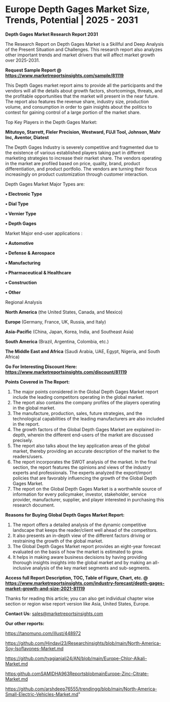 # Europe Depth Gages Market Size, Trends, Potential | 2025 - 2031

<strong>Depth Gages Market Research Report 2031</strong>

The Research Report on Depth Gages Market is a Skillful and Deep Analysis of the Present Situation and Challenges. This research report also analyzes other important trends and market drivers that will affect market growth over 2025-2031.

<strong>Request Sample Report @ <a href=https://www.marketreportsinsights.com/sample/81119>https://www.marketreportsinsights.com/sample/81119</a></strong>

This Depth Gages market report aims to provide all the participants and the vendors will all the details about growth factors, shortcomings, threats, and the profitable opportunities that the market will present in the near future. The report also features the revenue share, industry size, production volume, and consumption in order to gain insights about the politics to contest for gaining control of a large portion of the market share.

Top Key Players in the Depth Gages Market:

<strong>Mitutoyo, Starrett, Fleler Precision, Westward, FUJI Tool, Johnson, Mahr Inc, Aventor, Diatest</strong>

The Depth Gages Industry is severely competitive and fragmented due to the existence of various established players taking part in different marketing strategies to increase their market share. The vendors operating in the market are profiled based on price, quality, brand, product differentiation, and product portfolio. The vendors are turning their focus increasingly on product customization through customer interaction.

Depth Gages Market Major Types are:

<strong>• Electronic Type

• Dial Type

• Vernier Type

• Depth Gages</strong>

Market Major end-user applications :

<strong>• Automotive

• Defense & Aerospace

• Manufacturing

• Pharmaceutical & Healthcare

• Construction

• Other</strong>

Regional Analysis

</u><strong><b>North America</b></strong> (the United States, Canada, and Mexico)

<strong><b>Europe </b></strong>(Germany, France, UK, Russia, and Italy)

<strong><b>Asia-Pacific</b></strong> (China, Japan, Korea, India, and Southeast Asia)

<strong><b>South America</b></strong> (Brazil, Argentina, Colombia, etc.)

<strong><b>The Middle East and Africa</b></strong> (Saudi Arabia, UAE, Egypt, Nigeria, and South Africa)

<strong>Go For Interesting Discount Here: <a href=https://www.marketreportsinsights.com/discount/81119>https://www.marketreportsinsights.com/discount/81119</a></strong>

<strong>Points Covered in The Report:</strong>
<ol>
  <li>The major points considered in the Global Depth Gages Market report include the leading competitors operating in the global market.</li>
  <li>The report also contains the company profiles of the players operating in the global market.</li>
  <li>The manufacture, production, sales, future strategies, and the technological capabilities of the leading manufacturers are also included in the report.</li>
  <li>The growth factors of the Global Depth Gages Market are explained in-depth, wherein the different end-users of the market are discussed precisely.</li>
  <li>The report also talks about the key application areas of the global market, thereby providing an accurate description of the market to the readers/users.</li>
  <li>The report incorporates the SWOT analysis of the market. In the final section, the report features the opinions and views of the industry experts and professionals. The experts analyzed the export/import policies that are favorably influencing the growth of the Global Depth Gages Market.</li>
  <li>The report on the Global Depth Gages Market is a worthwhile source of information for every policymaker, investor, stakeholder, service provider, manufacturer, supplier, and player interested in purchasing this research document.</li>
</ol>
<strong>Reasons for Buying Global Depth Gages Market Report:</strong>

<ol>
  <li>The report offers a detailed analysis of the dynamic competitive landscape that keeps the reader/client well ahead of the competitors.</li>
  <li>It also presents an in-depth view of the different factors driving or restraining the growth of the global market.</li>
  <li>The Global Depth Gages Market report provides an eight-year forecast evaluated on the basis of how the market is estimated to grow.</li>
  <li>It helps in making aware business decisions by having providing thorough insights insights into the global market and by making an all-inclusive analysis of the key market segments and sub-segments.</li>
</ol>
<strong>Access full Report Description, TOC, Table of Figure, Chart, etc. @ <a href=https://www.marketreportsinsights.com/industry-forecast/depth-gages-market-growth-and-size-2021-81119>https://www.marketreportsinsights.com/industry-forecast/depth-gages-market-growth-and-size-2021-81119</a></strong>


Thanks for reading this article; you can also get individual chapter wise section or region wise report version like Asia, United States, Europe.

<strong>Contact Us:</strong>
sales@marketreportsinsights.com

<strong>Our other reports:</strong>

<a href=https://tanomuno.com/illust/448972>https://tanomuno.com/illust/448972</a>

<a href=https://github.com/Hindavi23/Researchinsights/blob/main/North-America-Soy-Isoflavones-Market.md>https://github.com/Hindavi23/Researchinsights/blob/main/North-America-Soy-Isoflavones-Market.md</a>

<a href=https://github.com/tyagianjali24/AN/blob/main/Europe-Chlor-Alkali-Market.md>https://github.com/tyagianjali24/AN/blob/main/Europe-Chlor-Alkali-Market.md</a>

<a href=https:github.comSAMIDHA963ReportsblobmainEurope-Zinc-Citrate-Market.md>https:github.comSAMIDHA963ReportsblobmainEurope-Zinc-Citrate-Market.md</a>

<a href=https://github.com/arshdeep76555/trendingg/blob/main/North-America-Small-Electric-Vehicles-Market.md>https://github.com/arshdeep76555/trendingg/blob/main/North-America-Small-Electric-Vehicles-Market.md</a>"
